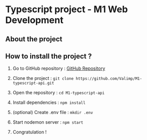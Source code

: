 # Typescript project - M1 Web Development

## About the project

## How to install the project ?

1. Go to GitHub repository : [GitHub Repository](https://github.com/Valimp/M1-typescript-api)

2. Clone the project : `git clone https://github.com/Valimp/M1-typescript-api.git`

3. Open the repository : `cd M1-typescript-api`

3. Install dependencies : `npm install`

4. (optional) Create .env file : `mkdir .env`

5. Start nodemon server : `npm start`

6. Congratulation ! 